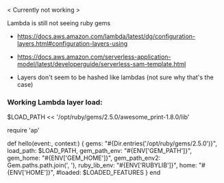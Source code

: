 < Currently not working >

Lambda is still not seeing ruby gems

- https://docs.aws.amazon.com/lambda/latest/dg/configuration-layers.html#configuration-layers-using
- https://docs.aws.amazon.com/serverless-application-model/latest/developerguide/serverless-sam-template.html

- Layers don't seem to be hashed like lambdas (not sure why that's the case)


### Working Lambda layer load:

$LOAD_PATH << '/opt/ruby/gems/2.5.0/awesome_print-1.8.0/lib'

require 'ap'

def hello(event:, context:)
    { 
        gems: "#{Dir.entries('/opt/ruby/gems/2.5.0')}",
        load_path: $LOAD_PATH,
        gem_path_env: "#{ENV['GEM_PATH']}",
        gem_home: "#{ENV['GEM_HOME']}",
        gem_path_env2: Gem.paths.path.join(', '),
        ruby_lib_env: "#{ENV['RUBYLIB']}",
        home: "#{ENV['HOME']}",
        #loaded: $LOADED_FEATURES
    }
end